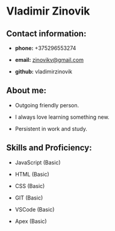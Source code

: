 # Vladimir Zinovik

## Contact information:

- **phone:** +375296553274

- **email:** zinovikv@gmail.com

- **github:** vladimirzinovik

## About me:

- Outgoing friendly person.

- I always love learning something new.

- Persistent in work and study.

## Skills and Proficiency:

- JavaScript (Basic)

- HTML (Basic)

- CSS (Basic)

- GIT (Basic)

- VSCode (Basic)

- Apex (Basic)